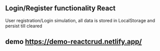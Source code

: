 ## Login/Register functionality React
User registration/Login simulation, all data is stored in LocalStorage and persist till cleared
## demo https://demo-reactcrud.netlify.app/

